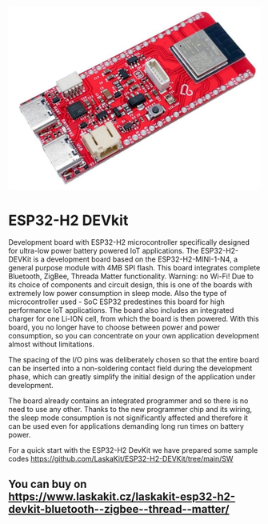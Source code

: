 ![ESP32-H2 DevKit](https://github.com/LaskaKit/ESP32-H2-DEVKit/blob/main/images/esp32-h2-devkit.JPG)

# ESP32-H2 DEVkit

Development board with ESP32-H2 microcontroller specifically designed for ultra-low power battery powered IoT applications. The ESP32-H2-DEVKit is a development board based on the ESP32-H2-MINI-1-N4, a general purpose module with 4MB SPI flash. This board integrates complete Bluetooth, ZigBee, Threada Matter functionality. Warning: no Wi-Fi! Due to its choice of components and circuit design, this is one of the boards with extremely low power consumption in sleep mode. Also the type of microcontroller used - SoC ESP32 predestines this board for high performance IoT applications. The board also includes an integrated charger for one Li-ION cell, from which the board is then powered. With this board, you no longer have to choose between power and power consumption, so you can concentrate on your own application development almost without limitations.

The spacing of the I/O pins was deliberately chosen so that the entire board can be inserted into a non-soldering contact field during the development phase, which can greatly simplify the initial design of the application under development.

The board already contains an integrated programmer and so there is no need to use any other. Thanks to the new programmer chip and its wiring, the sleep mode consumption is not significantly affected and therefore it can be used even for applications demanding long run times on battery power.

For a quick start with the ESP32-H2 DevKit we have prepared some sample codes https://github.com/LaskaKit/ESP32-H2-DEVKit/tree/main/SW

## You can buy on https://www.laskakit.cz/laskakit-esp32-h2-devkit-bluetooth--zigbee--thread--matter/
